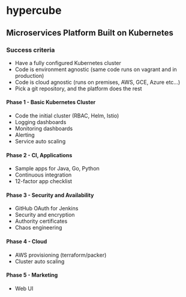# hypercube

## Microservices Platform Built on Kubernetes

### Success criteria
  - Have a fully configured Kubernetes cluster
  - Code is environment agnostic (same code runs on vagrant and in production)
  - Code is cloud agnostic (runs on premises, AWS, GCE, Azure etc...)
  - Pick a git repository, and the platform does the rest

#### Phase 1 - Basic Kubernetes Cluster
  - Code the initial cluster (RBAC, Helm, Istio)
  - Logging dashboards
  - Monitoring dashboards
  - Alerting
  - Service auto scaling

#### Phase 2 - CI, Applications
  - Sample apps for Java, Go, Python
  - Continuous integration
  - 12-factor app checklist

#### Phase 3 - Security and Availability
  - GitHub OAuth for Jenkins
  - Security and encryption
  - Authority certificates
  - Chaos engineering

#### Phase 4 - Cloud
  - AWS provisioning (terraform/packer)
  - Cluster auto scaling

#### Phase 5 - Marketing
  - Web UI

